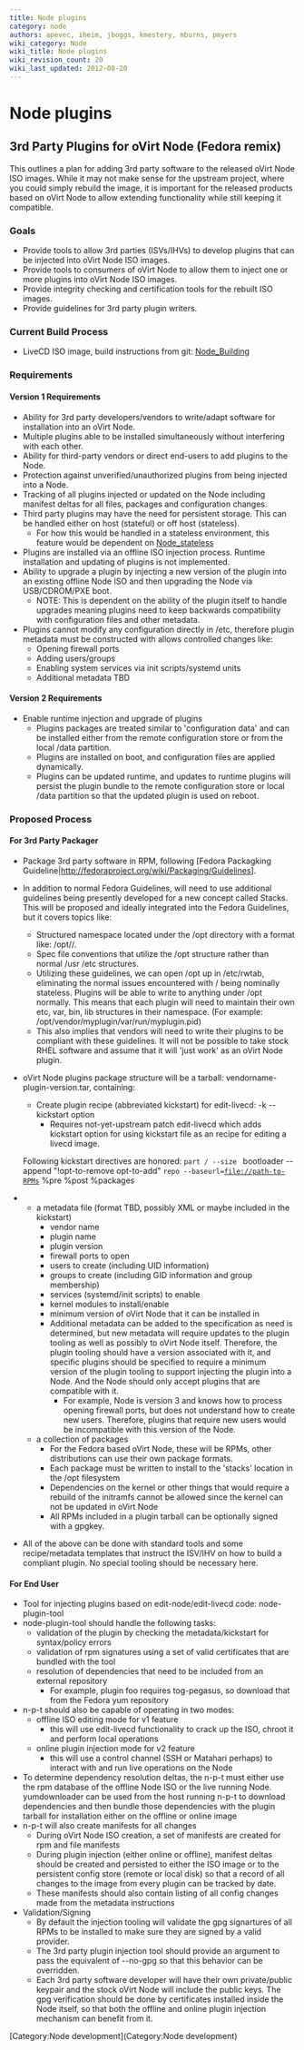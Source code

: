 ```yaml
---
title: Node plugins
category: node
authors: apevec, iheim, jboggs, kmestery, mburns, pmyers
wiki_category: Node
wiki_title: Node plugins
wiki_revision_count: 20
wiki_last_updated: 2012-08-20
---
```


# Node plugins

## 3rd Party Plugins for oVirt Node (Fedora remix)

This outlines a plan for adding 3rd party software to the released oVirt Node ISO images. While it may not make sense for the upstream project, where you could simply rebuild the image, it is important for the released products based on oVirt Node to allow extending functionality while still keeping it compatible.

### Goals

*   Provide tools to allow 3rd parties (ISVs/IHVs) to develop plugins that can be injected into oVirt Node ISO images.
*   Provide tools to consumers of oVirt Node to allow them to inject one or more plugins into oVirt Node ISO images.
*   Provide integrity checking and certification tools for the rebuilt ISO images.
*   Provide guidelines for 3rd party plugin writers.

### Current Build Process

*   LiveCD ISO image, build instructions from git: [Node_Building](Node_Building)

### Requirements

#### Version 1 Requirements

*   Ability for 3rd party developers/vendors to write/adapt software for installation into an oVirt Node.
*   Multiple plugins able to be installed simultaneously without interfering with each other.
*   Ability for third-party vendors or direct end-users to add plugins to the Node.
*   Protection against unverified/unauthorized plugins from being injected into a Node.
*   Tracking of all plugins injected or updated on the Node including manifest deltas for all files, packages and configuration changes.
*   Third party plugins may have the need for persistent storage. This can be handled either on host (stateful) or off host (stateless).
    -   For how this would be handled in a stateless environment, this feature would be dependent on [Node_stateless](Node_stateless)
*   Plugins are installed via an offline ISO injection process. Runtime installation and updating of plugins is not implemented.
*   Ability to upgrade a plugin by injecting a new version of the plugin into an existing offline Node ISO and then upgrading the Node via USB/CDROM/PXE boot.
    -   NOTE: This is dependent on the ability of the plugin itself to handle upgrades meaning plugins need to keep backwards compatibility with configuration files and other metadata.
*   Plugins cannot modify any configuration directly in /etc, therefore plugin metadata must be constructed with allows controlled changes like:
    -   Opening firewall ports
    -   Adding users/groups
    -   Enabling system services via init scripts/systemd units
    -   Additional metadata TBD

#### Version 2 Requirements

*   Enable runtime injection and upgrade of plugins
    -   Plugins packages are treated similar to 'configuration data' and can be installed either from the remote configuration store or from the local /data partition.
    -   Plugins are installed on boot, and configuration files are applied dynamically.
    -   Plugins can be updated runtime, and updates to runtime plugins will persist the plugin bundle to the remote configuration store or local /data partition so that the updated plugin is used on reboot.

### Proposed Process

#### For 3rd Party Packager

*   Package 3rd party software in RPM, following [Fedora Packagking Guideline|<http://fedoraproject.org/wiki/Packaging/Guidelines>].
*   In addition to normal Fedora Guidelines, will need to use additional guidelines being presently developed for a new concept called Stacks. This will be proposed and ideally integrated into the Fedora Guidelines, but it covers topics like:
    -   Structured namespace located under the /opt directory with a format like: /opt/<vendor>/<plugin name>.
    -   Spec file conventions that utilize the /opt structure rather than normal /usr /etc structures.
    -   Utilizing these guidelines, we can open /opt up in /etc/rwtab, eliminating the normal issues encountered with / being nominally stateless. Plugins will be able to write to anything under /opt normally. This means that each plugin will need to maintain their own etc, var, bin, lib structures in their namespace. (For example: /opt/vendor/myplugin/var/run/myplugin.pid)
    -   This also implies that vendors will need to write their plugins to be compliant with these guidelines. It will not be possible to take stock RHEL software and assume that it will 'just work' as an oVirt Node plugin.
*   oVirt Node plugins package structure will be a tarball: vendorname-plugin-version.tar, containing:
    -   Create plugin recipe (abbreviated kickstart) for edit-livecd: -k --kickstart option
        -   Requires not-yet-upstream patch edit-livecd which adds kickstart option for using kickstart file as an recipe for editing a livecd image.

      Following kickstart directives are honored:
`part / --size `<new rootfs size to be resized to>
      bootloader --append "!opt-to-remove opt-to-add"
`repo --baseurl=`[`file://path-to-RPMs`](file://path-to-RPMs)
      %pre
      %post
      %packages

*   -   a metadata file (format TBD, possibly XML or maybe included in the kickstart)
        -   vendor name
        -   plugin name
        -   plugin version
        -   firewall ports to open
        -   users to create (including UID information)
        -   groups to create (including GID information and group membership)
        -   services (systemd/init scripts) to enable
        -   kernel modules to install/enable
        -   minimum version of oVirt Node that it can be installed in
        -   Additional metadata can be added to the specification as need is determined, but new metadata will require updates to the plugin tooling as well as possibly to oVirt Node itself. Therefore, the plugin tooling should have a version associated with it, and specific plugins should be specified to require a minimum version of the plugin tooling to support injecting the plugin into a Node. And the Node should only accept plugins that are compatible with it.
            -   For example, Node is version 3 and knows how to process opening firewall ports, but does not understand how to create new users. Therefore, plugins that require new users would be incompatible with this version of the Node.
    -   a collection of packages
        -   For the Fedora based oVirt Node, these will be RPMs, other distributions can use their own package formats.
        -   Each package must be written to install to the 'stacks' location in the /opt filesystem
        -   Dependencies on the kernel or other things that would require a rebuild of the initramfs cannot be allowed since the kernel can not be updated in oVirt Node
        -   All RPMs included in a plugin tarball can be optionally signed with a gpgkey.
*   All of the above can be done with standard tools and some recipe/metadata templates that instruct the ISV/IHV on how to build a compliant plugin. No special tooling should be necessary here.

#### For End User

*   Tool for injecting plugins based on edit-node/edit-livecd code: node-plugin-tool
*   node-plugin-tool should handle the following tasks:
    -   validation of the plugin by checking the metadata/kickstart for syntax/policy errors
    -   validation of rpm signatures using a set of valid certificates that are bundled with the tool
    -   resolution of dependencies that need to be included from an external repository
        -   For example, plugin foo requires tog-pegasus, so download that from the Fedora yum repository
*   n-p-t should also be capable of operating in two modes:
    -   offline ISO editing mode for v1 feature
        -   this will use edit-livecd functionality to crack up the ISO, chroot it and perform local operations
    -   online plugin injection mode for v2 feature
        -   this will use a control channel (SSH or Matahari perhaps) to interact with and run live operations on the Node
*   To determine dependency resolution deltas, the n-p-t must either use the rpm database of the offline Node ISO or the live running Node. yumdownloader can be used from the host running n-p-t to download dependencies and then bundle those dependencies with the plugin tarball for installation either on the offline or online image
*   n-p-t will also create manifests for all changes
    -   During oVirt Node ISO creation, a set of manifests are created for rpm and file manifests
    -   During plugin injection (either online or offline), manifest deltas should be created and persisted to either the ISO image or to the persistent config store (remote or local disk) so that a record of all changes to the image from every plugin can be tracked by date.
    -   These manifests should also contain listing of all config changes made from the metadata instructions
*   Validation/Signing
    -   By default the injection tooling will validate the gpg signartures of all RPMs to be installed to make sure they are signed by a valid provider.
    -   The 3rd party plugin injection tool should provide an argument to pass the equivalent of --no-gpg so that this behavior can be overridden.
    -   Each 3rd party software developer will have their own private/public keypair and the stock oVirt Node will include the public keys. The gpg verification should be done by certificates installed inside the Node itself, so that both the offline and online plugin injection mechanism can benefit from it.

[Category:Node development](Category:Node development)
